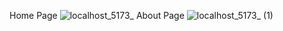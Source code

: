 Home Page
![localhost_5173_](https://github.com/OzgeCetin43/ModernRealEstate/assets/32112164/54bf0ec1-5814-436b-9cff-cf66f1416b49)
About Page
![localhost_5173_ (1)](https://github.com/OzgeCetin43/ModernRealEstate/assets/32112164/14de37fc-1897-4f3c-9697-32cafeb8d8eb)
